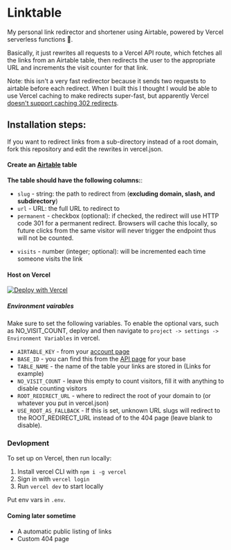# Linktable

My personal link redirector and shortener using Airtable, powered by Vercel serverless functions :link:.

Basically, it just rewrites all requests to a Vercel API route, which fetches all the links from an Airtable table, then redirects the user to the appropriate URL and increments the visit counter for that link. 

Note: this isn't a very fast redirector because it sends two requests to airtable before each redirect. When I built this I thought I would be able to use Vercel caching to make redirects super-fast, but apparently Vercel [doesn't support caching 302 redirects](https://github.com/vercel/vercel/discussions/5794).

<!--All redirects have the Vercel `Cache-Control` header with [`stale-while-revalidate`](https://vercel.com/docs/edge-network/caching#stale-while-revalidate) set. This means that redirects will be cached at the Vercel edge and returned to users immediately when they visit the short link. Then, Vercel will send a request to the function to revalidate the cached response. Because this will be sent after every user's request (I think) it will ensure that their visit is counted and the link is kept up-to-date without slowing down the speed of the response (this would not be possible without `stale-while-revalidate`, as Vercel serverless functions terminate immediately upon response).

Additionally, make sure to visit the short link manually every time you update a link in Airtable to force an update of the cache.-->

## Installation steps:

If you want to redirect links from a sub-directory instead of a root domain, fork this repository and edit the rewrites in vercel.json.

#### Create an [Airtable](https://airtable.com/) table

**The table should have the following columns:**:
 + `slug` - string: the path to redirect from (**excluding domain, slash, and subdirectory**)
 + `url` - URL: the full URL to redirect to
 + `permanent` - checkbox (optional): if checked, the redirect will use HTTP code 301 for a permanent redirect. Browsers will cache this locally, so future clicks from the same visitor will never trigger the endpoint thus will not be counted.
 <!--+ `cache` - checkbox (optional): if checked, the redirect will be cached by Vercel for `CACHE_SECONDS` (as specified in the environment variables; default one hour) (this will prevent ALL visitors from being counted for the cache duration while it is checked)-->
 + `visits` - number (integer; optional): will be incremented each time someone visits the link

#### Host on Vercel

[![Deploy with Vercel](https://vercel.com/button)](https://vercel.com/new/git/external?repository-url=https%3A%2F%2Fgithub.com%2Fscitronboy%2Flinktable&env=AIRTABLE_KEY,BASE_ID,TABLE_NAME,ROOT_REDIRECT_URL&envDescription=Environment%20variables&envLink=https%3A%2F%2Fgithub.com%2Fscitronboy%2Flinktable%23environment-variables&project-name=my-linktable&repo-name=linktable)

##### Environment vairables

Make sure to set the following variables. To enable the optional vars, such as NO_VISIT_COUNT, deploy and then navigate to `project -> settings -> Environment Variables` in vercel.

+ `AIRTABLE_KEY` - from your [account page](https://airtable.com/account)
+ `BASE_ID` - you can find this from the [API page](https://airtable.com/api) for your base
+ `TABLE_NAME` - the name of the table your links are stored in (Links for example)
+ `NO_VISIT_COUNT` - leave this empty to count visitors, fill it with anything to disable counting visitors
+ `ROOT_REDIRECT_URL` - where to redirect the root of your domain to (or whatever you put in vercel.json)
+ `USE_ROOT_AS_FALLBACK` - If this is set, unknown URL slugs will redirect to the ROOT_REDIRECT_URL instead of to the 404 page (leave blank to disable).

### Devlopment

To set up on Vercel, then run locally:
1. Install vercel CLI with `npm i -g vercel`
2. Sign in with `vercel login`
3. Run `vercel dev` to start locally

Put env vars in `.env`.

#### Coming later sometime

 + A automatic public listing of links
 + Custom 404 page
